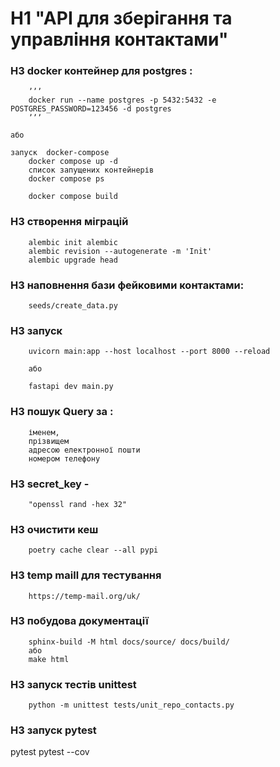 # H1 "API для зберігання та управління контактами"

### H3 docker контейнер для postgres : 
        ʼʼʼ
        docker run --name postgres -p 5432:5432 -e POSTGRES_PASSWORD=123456 -d postgres
        ʼʼʼ

    або

    запуск  docker-compose
        docker compose up -d
        список запущених контейнерів
        docker compose ps 

        docker compose build


### H3 створення міграцій
        alembic init alembic
        alembic revision --autogenerate -m 'Init'
        alembic upgrade head

### H3  наповнення бази фейковими контактами:

        seeds/create_data.py

### H3 запуск 

        uvicorn main:app --host localhost --port 8000 --reload

        або

        fastapi dev main.py


### H3 пошук Query за :
        іменем, 
        прізвищем 
        адресою електронної пошти
        номером телефону

### H3 secret_key - 
        "openssl rand -hex 32"

### H3 очистити кеш
        poetry cache clear --all pypi


### H3 temp maill для тестування
        https://temp-mail.org/uk/

### H3 побудова документації
        sphinx-build -M html docs/source/ docs/build/
        або
        make html
### H3 запуск тестів unittest

        python -m unittest tests/unit_repo_contacts.py 


### H3 запуск pytest

pytest
pytest --cov
